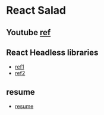 # React Salad

## Youtube [ref](https://www.youtube.com/watch?v=XHQi5a0TmMc)

## React Headless libraries

* [ref1](https://github.com/jxom/awesome-react-headless-components)
* [ref2](https://github.com/tailwindlabs/headlessui)

## resume

* [resume](https://youtu.be/XHQi5a0TmMc?t=2016)
